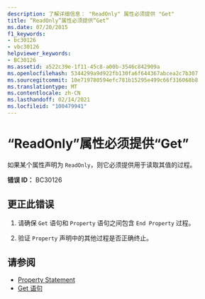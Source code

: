 ```yaml
---
description: 了解详细信息： "ReadOnly" 属性必须提供 "Get"
title: “ReadOnly”属性必须提供“Get”
ms.date: 07/20/2015
f1_keywords:
- bc30126
- vbc30126
helpviewer_keywords:
- BC30126
ms.assetid: a522c39e-1f11-45c8-a00b-3546c842909a
ms.openlocfilehash: 5344299a9d922fb130fa6f644367abcea2c7b307
ms.sourcegitcommit: 10e719780594efc781b15295e499c66f316068b8
ms.translationtype: MT
ms.contentlocale: zh-CN
ms.lasthandoff: 02/14/2021
ms.locfileid: "100479941"
---
```

# <a name="readonly-property-must-provide-a-get"></a>“ReadOnly”属性必须提供“Get”

如果某个属性声明为 `ReadOnly`，则它必须提供用于读取其值的过程。  
  
 **错误 ID：** BC30126  
  
## <a name="to-correct-this-error"></a>更正此错误  
  
1. 请确保 `Get` 语句和 `Property` 语句之间包含 `End Property` 过程。  
  
2. 验证 `Property` 声明中的其他过程是否正确终止。  
  
## <a name="see-also"></a>请参阅

- [Property Statement](../language-reference/statements/property-statement.md)
- [Get 语句](../language-reference/statements/get-statement.md)
